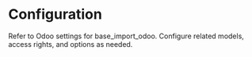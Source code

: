 # Configuration

Refer to Odoo settings for base_import_odoo. Configure related models, access rights, and options as needed.
